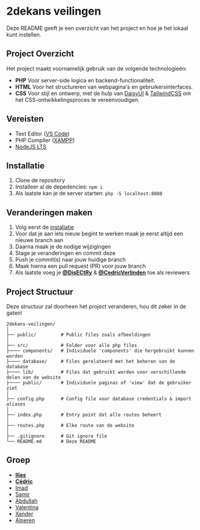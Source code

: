 # 2dekans veilingen

Deze README geeft je een overzicht van het project en hoe je het lokaal kunt instellen.

## Project Overzicht
Het project maakt voornamelijk gebruik van de volgende technologieën:
* **PHP** Voor server-side logica en backend-functionaliteit.
* **HTML** Voor het structureren van webpagina's en gebruikersinterfaces.
* **CSS** Voor stijl en ontwerp, met de hulp van [DaisyUI](https://daisyui.com/) & [TailwindCSS](https://tailwindcss.com/) om het CSS-ontwikkelingsproces te vereenvoudigen.

## Vereisten
* Text Editor ([VS Code](https://code.visualstudio.com/Download))
* PHP Compiler ([XAMPP](https://sourceforge.net/projects/xampp/files/XAMPP))
* [NodeJS LTS](https://nodejs.org/en)

## Installatie
1. Clone de repository
2. Installeer al de depedencies: `npm i`
3. Als laatste kan je de server starten: `php -S localhost:8080`

## Veranderingen maken
1. Volg eerst de [installatie](#installatie)
2. Voor dat je aan iets nieuw begint te werken maak je eerst altijd een nieuwe branch aan
3. Daarna maak je de nodige wijzigingen
4. Stage je veranderingen en commit deze
5. Push je commit(s) naar jouw huidige branch
6. Maak hierna een pull request (PR) voor jouw branch
7. Als laatste voeg je [**@DisECtRy**](https://github.com/DisECtRy) & [**@CedricVerlinden**](https://github.com/CedricVerlinden) toe als reviewers

## Project Structuur
Deze structuur zal doorheen het project veranderen, hou dit zeker in de gaten!
```
2dekans-veilingen/
│
├── public/         # Public files zoals afbeeldingen
│
├── src/            # Folder voor alle php files
├──── components/   # Individuele 'components' die hergebruikt kunnen worden
├──── database/     # Files gerelateerd met het beheren van de database
├──── lib/          # Files dat gebruikt worden voor verschillende delen van de website
├──── public/       # Individuele paginas of 'view' dat de gebruiker ziet
│
├── config.php      # Config file voor database credentials & import aliases
│
├── index.php       # Entry point dat alle routes beheert
│
├── routes.php      # Elke route van de website
│
├── .gitignore      # Git ignore file
└── README.md       # Deze README
```

## Groep

* [**Ilias**](https://github.com/DisECtRy)
* [**Cédric**](https://github.com/CedricVerlinden)
* [Imad](https://github.com/Imad4747)
* [Samir](https://github.com/samirelma)
* [Abdullah](https://github.com/AbdullahafloefZP)
* [Valentina](https://github.com/ValenRemZP)
* [Xander](https://github.com/xandanman)
* [Alperen](https://github.com/alperenZP)
